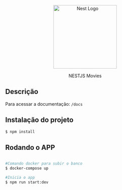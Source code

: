 <p align="center">
  <a href="http://nestjs.com/" target="blank"><img src="https://nestjs.com/img/logo-small.svg" width="200" alt="Nest Logo" /></a>
</p>

[circleci-image]: https://img.shields.io/circleci/build/github/nestjs/nest/master?token=abc123def456
[circleci-url]: https://circleci.com/gh/nestjs/nest

  <p align="center">NESTJS Movies

## Descrição

Para acessar a documentação: `/docs`

## Instalação do projeto

```bash
$ npm install
```

## Rodando o APP

```bash

#Comando docker para subir o banco
$ docker-compose up

#Inicia o app
$ npm run start:dev

```
